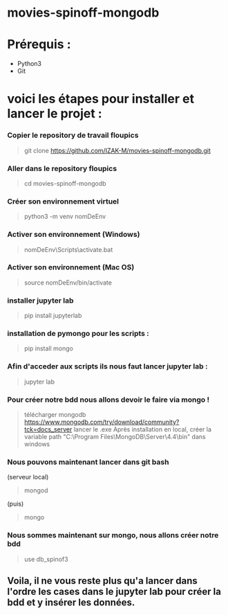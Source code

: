 # movies-spinoff-mongodb

# Prérequis : 
* Python3
* Git

# voici les étapes pour installer et lancer le projet : 


### Copier le repository de travail floupics
> git clone https://github.com/IZAK-M/movies-spinoff-mongodb.git

### Aller dans le repository floupics
> cd movies-spinoff-mongodb

### Créer son environnement virtuel
> python3 -m venv nomDeEnv

### Activer son environnement (Windows)
> nomDeEnv\Scripts\activate.bat

### Activer son environnement (Mac OS)
> source nomDeEnv/bin/activate

### installer jupyter lab
> pip install jupyterlab

### installation de pymongo pour les scripts : 
> pip install mongo 

### Afin d'acceder aux scripts ils nous faut lancer jupyter lab : 
> jupyter lab

### Pour créer  notre bdd nous allons devoir le faire via mongo !
> télécharger mongodb https://www.mongodb.com/try/download/community?tck=docs_server
> lancer le .exe
> Après installation en local, créer la variable path "C:\Program Files\MongoDB\Server\4.4\bin\" dans windows

### Nous pouvons maintenant lancer dans git bash
(serveur local)
> mongod

(puis)
> mongo

### Nous sommes maintenant sur mongo, nous allons créer notre bdd
> use db_spinof3


## Voila, il ne vous reste plus qu'a lancer dans l'ordre les cases dans le jupyter lab pour créer la bdd et y insérer les données.